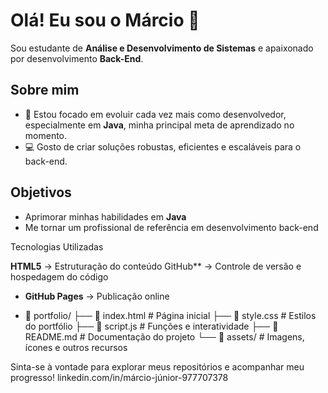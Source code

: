 # Olá! Eu sou o Márcio 👋

Sou estudante de **Análise e Desenvolvimento de Sistemas** e apaixonado por desenvolvimento **Back-End**.

## Sobre mim

- 🎯 Estou focado em evoluir cada vez mais como desenvolvedor, especialmente em **Java**, minha principal meta de aprendizado no momento.
- 💻 Gosto de criar soluções robustas, eficientes e escaláveis para o back-end.

## Objetivos

- Aprimorar minhas habilidades em **Java**
- Me tornar um profissional de referência em desenvolvimento back-end

Tecnologias Utilizadas

**HTML5** → Estruturação do conteúdo
GitHub** → Controle de versão e hospedagem do código
- **GitHub Pages** → Publicação online

- 📁 portfolio/
├── 📄 index.html # Página inicial
├── 📄 style.css # Estilos do portfólio
├── 📄 script.js # Funções e interatividade
├── 📄 README.md # Documentação do projeto
└── 📁 assets/ # Imagens, ícones e outros recursos

Sinta-se à vontade para explorar meus repositórios e acompanhar meu progresso!
linkedin.com/in/márcio-júnior-977707378
